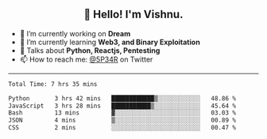 <h2 align="center">👋 Hello! I'm Vishnu.</h2>


- 🔭 I’m currently working on **Dream**
- 🌱 I’m currently learning **Web3, and Binary Exploitation**
- 💬 Talks about **Python, Reactjs, Pentesting**
- 📫 How to reach me: [@5P34R](https://twitter.com/Vishnu27302693) on Twitter

---
<!--START_SECTION:waka-->

```txt
Total Time: 7 hrs 35 mins

Python       3 hrs 42 mins   ████████████▒░░░░░░░░░░░░   48.86 %
JavaScript   3 hrs 28 mins   ███████████▒░░░░░░░░░░░░░   45.64 %
Bash         13 mins         ▓░░░░░░░░░░░░░░░░░░░░░░░░   03.03 %
JSON         4 mins          ▒░░░░░░░░░░░░░░░░░░░░░░░░   00.89 %
CSS          2 mins          ░░░░░░░░░░░░░░░░░░░░░░░░░   00.47 %
```

<!--END_SECTION:waka-->
